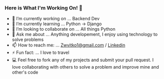 ### Here is What I'm Working On! 👋


- 🔭 I’m currently working on ... Backend Dev
- 🌱 I’m currently learning ... Python -> Django
- 👯 I’m looking to collaborate on ... All things Python
- 💬 Ask me about ... Anything developement, I enjoy using technology to solve problems
- 📫 How to reach me: ... Zwvitko1@gmail.com / [Linkedin](https://www.linkedin.com/in/zachery-vitko-438058139/)
- ⚡ Fun fact: ... I love to travel
- 💻 Feel free to fork any of my projects and submit your pull request. I love collaborating with others to solve a problem and improve mine and other's code
